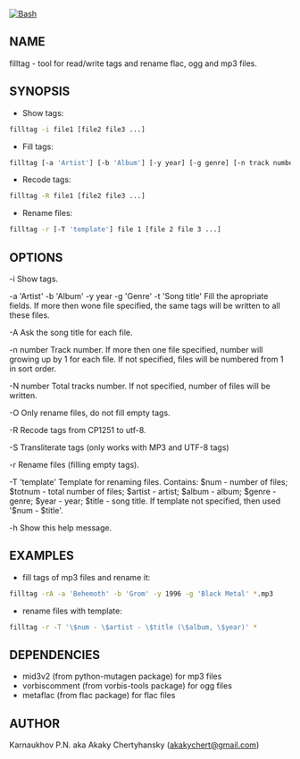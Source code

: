 [![Bash](https://img.shields.io/badge/Shell-464646?style=flat-square&logo=zsh)](https://git.savannah.gnu.org/cgit/bash.git)

## NAME

filltag - tool for read/write tags and rename flac, ogg and mp3 files.

## SYNOPSIS

- Show tags:
```sh
filltag -i file1 [file2 file3 ...]
```

- Fill tags:
```sh
filltag [-a 'Artist'] [-b 'Album'] [-y year] [-g genre] [-n track number] [-N total tracks] [-t 'Song title'|-A] file1 [file2 file3 ...]
```

- Recode tags:
```sh
filltag -R file1 [file2 file3 ...]
```

- Rename files:
```sh
filltag -r [-T 'template'] file 1 [file 2 file 3 ...]
```

## OPTIONS

-i
	Show tags.

-a 'Artist'
-b 'Album'
-y year
-g 'Genre'
-t 'Song title'
	Fill the apropriate fields. If more then wone file specified, the
	same tags will be written to all these files.

-A
	Ask the song title for each file.

-n number
	Track number. If more then one file specified, number will growing
	up by 1 for each file. If not specified, files will be numbered
	from 1 in sort order.

-N number
	Total tracks number. If not specified, number of files will be
	written.

-O
	Only rename files, do not fill empty tags.

-R
	Recode tags from CP1251 to utf-8.

-S
	Transliterate tags (only works with MP3 and UTF-8 tags)

-r
	Rename files (filling empty tags).

-T 'template'
	Template for renaming files. Contains:
		\$num - number of files;
		\$totnum - total number of files;
		\$artist - artist;
		\$album - album;
		\$genre - genre;
		\$year - year;
		\$title - song title.
	If template not specified, then used '\$num - \$title'.

-h
	Show this help message.

## EXAMPLES
- fill tags of mp3 files and rename it:
```sh
filltag -rA -a 'Behemoth' -b 'Grom' -y 1996 -g 'Black Metal' *.mp3
```

- rename files with template:
```sh
filltag -r -T '\$num - \$artist - \$title (\$album, \$year)' *
```

## DEPENDENCIES
- mid3v2 (from python-mutagen package) for mp3 files
- vorbiscomment (from vorbis-tools package) for ogg files
- metaflac (from flac package) for flac files
	
## AUTHOR
Karnaukhov P.N. aka Akaky Chertyhansky (akakychert@gmail.com)
